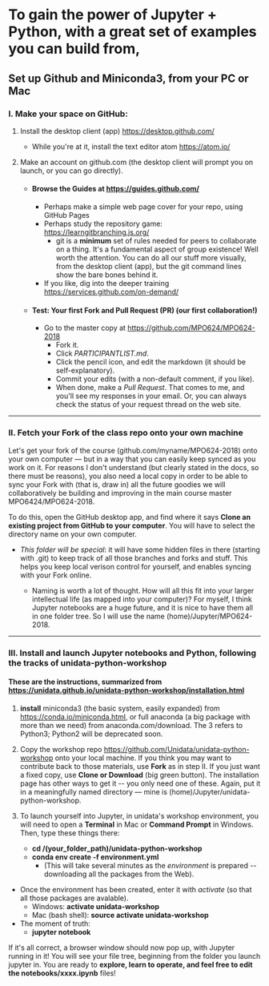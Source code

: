 # To gain the power of Jupyter + Python, with a great set of examples you can build from,

## Set up Github and Miniconda3, from your PC or Mac

### I. Make your space on GitHub: 

1. Install the desktop client (app) https://desktop.github.com/
   - While you're at it, install the text editor atom https://atom.io/
   
2. Make an account on github.com (the desktop client will prompt you on launch, or you can go directly). 

   - #### Browse the Guides at https://guides.github.com/

      - Perhaps make a simple web page cover for your repo, using GitHub Pages
      - Perhaps study the repository game: https://learngitbranching.js.org/ 
         - git is a **minimum** set of rules needed for peers to collaborate on a thing. It's a fundamental aspect of group existence! Well worth the attention. You can do all our stuff more visually, from the desktop client (app), but the git command lines show the bare bones behind it. 
      - If you like, dig into the deeper training https://services.github.com/on-demand/

   - #### Test: Your first Fork and Pull Request (PR) (our first collaboration!) 

      - Go to the master copy at https://github.com/MPO624/MPO624-2018
         * Fork it. 
         * Click _PARTICIPANTLIST.md_. 
         * Click the pencil icon, and edit the markdown (it should be self-explanatory). 
         * Commit your edits (with a non-default comment, if you like). 
         * When done, make a _Pull Request_. That comes to me, and you'll see my responses in your email. Or, you can always check the status of your request thread on the web site. 

-------------------------
### II. Fetch your Fork of the class repo onto your own machine

Let's get your fork of the course (github.com/myname/MPO624-2018) onto your own computer — but in a way that you can easily keep synced as you work on it. For reasons I don't understand (but clearly stated in the docs, so there must be reasons), you also need a local copy in order to be able to sync your Fork with (that is, draw in) all the future goodies we will collaboratively be building and improving in the main course master MPO6424/MPO624-2018. 

To do this, open the GitHub desktop app, and find where it says **Clone an existing project from GitHub to your computer**. You will have to select the directory name on your own computer. 

   - *This folder will be special*: it will have some hidden files in there (starting with .git) to keep track of all those branches and forks and stuff. This helps you keep local verison control for yourself, and enables syncing with your Fork online. 

       - Naming is worth a lot of thought. How will all this fit into your larger intellectual life (as mapped into your computer)? For myself, I think Jupyter notebooks are a huge future, and it is nice to have them all in one folder tree. So I will use the name (home)/Jupyter/MPO624-2018. 

----------------------
### III. Install and launch Jupyter notebooks and Python, following the tracks of unidata-python-workshop

#### These are the instructions, summarized from https://unidata.github.io/unidata-python-workshop/installation.html

   1. **install** miniconda3 (the basic system, easily expanded) from https://conda.io/miniconda.html, or full anaconda (a big package with more than we need) from anaconda.com/download. The 3 refers to Python3; Python2 will be deprecated soon.
   
   2. Copy the workshop repo  https://github.com/Unidata/unidata-python-workshop onto your local machine. If you think you may want to contribute back to those materials, use **Fork** as in step II. If you just want a fixed copy, use **Clone or Download** (big green button). The installation page has other ways to get it -- you only need one of these. Again, put it in a meaningfully named directory — mine is (home)/Jupyter/unidata-python-workshop. 

   3. To launch yourself into Jupyter, in unidata's workshop environment, you will need to open a **Terminal** in Mac or **Command Prompt** in Windows. Then, type these things there: 
   
      * **cd /(your_folder_path)/unidata-python-workshop**
      * **conda env create -f environment.yml**
        * (This will take several minutes as the _environment_ is prepared -- downloading all the packages from the Web). 
      
   * Once the environment has been created, enter it with _activate_ (so that all those packages are avalable). 
      * Windows: **activate unidata-workshop**
      * Mac (bash shell): **source activate unidata-workshop**
   * The moment of truth:
      * **jupyter notebook**
      
If it's all correct, a browser window should now pop up, with Jupyter running in it! You will see your file tree, beginning from the folder you launch jupyter in. You are ready to **explore, learn to operate, and feel free to edit the notebooks/xxxx.ipynb** files!
